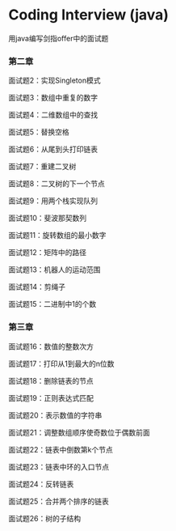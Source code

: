 # Coding Interview (java)

用java编写剑指offer中的面试题

### 第二章

面试题2：实现Singleton模式

面试题3：数组中重复的数字

面试题4：二维数组中的查找

面试题5：替换空格

面试题6：从尾到头打印链表

面试题7：重建二叉树

面试题8：二叉树的下一个节点

面试题9：用两个栈实现队列

面试题10：斐波那契数列

面试题11：旋转数组的最小数字

面试题12：矩阵中的路径

面试题13：机器人的运动范围

面试题14：剪绳子

面试题15：二进制中1的个数

### 第三章

面试题16：数值的整数次方

面试题17：打印从1到最大的n位数

面试题18：删除链表的节点

面试题19：正则表达式匹配

面试题20：表示数值的字符串

面试题21：调整数组顺序使奇数位于偶数前面

面试题22：链表中倒数第k个节点

面试题23：链表中环的入口节点

面试题24：反转链表

面试题25：合并两个排序的链表

面试题26：树的子结构


